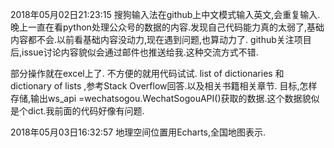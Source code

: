 2018年05月02日21:23:15
搜狗输入法在github上中文模式输入英文,会重复输入.
晚上一直在看python处理公众号的数据的内容.发现自己代码能力真的太弱了,基础内容都不会.以前看基础内容没动力,现在遇到问题,也算动力了.
github关注项目后,issue讨论内容貌似会通过邮件也推送给我.这种交流方式不错.

部分操作就在excel上了. 不方便的就用代码试试.
list of dictionaries 和 dictionary of lists ,参考Stack Overflow回答.以及相关书籍相关章节.
目标,怎样存储,输出ws_api =wechatsogou.WechatSogouAPI()获取的数据.这个数据貌似是个dict.我前面的代码好像有问题.

2018年05月03日16:32:57
地理空间位置用Echarts,全国地图表示.
